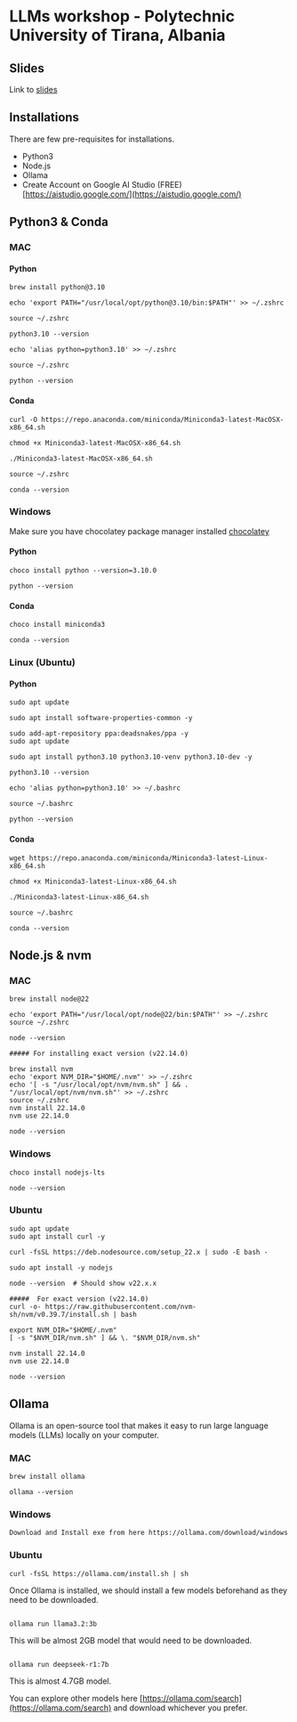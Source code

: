 # LLMs workshop - Polytechnic University of Tirana, Albania

## Slides

Link to [slides](https://github.com/alamgirqazi/LLMs-workshop-tirana/blob/main/slides/beyond-ChatGPT-LLMs-Tirana.pdf)

## Installations

There are few pre-requisites for installations. 

- Python3
- Node.js
- Ollama
- Create Account on Google AI Studio (FREE) [https://aistudio.google.com/](https://aistudio.google.com/)

## Python3 & Conda

### MAC

#### Python

```
brew install python@3.10

echo 'export PATH="/usr/local/opt/python@3.10/bin:$PATH"' >> ~/.zshrc

source ~/.zshrc

python3.10 --version

echo 'alias python=python3.10' >> ~/.zshrc

source ~/.zshrc

python --version
```

#### Conda

```
curl -O https://repo.anaconda.com/miniconda/Miniconda3-latest-MacOSX-x86_64.sh

chmod +x Miniconda3-latest-MacOSX-x86_64.sh

./Miniconda3-latest-MacOSX-x86_64.sh

source ~/.zshrc

conda --version

```

### Windows 

Make sure you have chocolatey package manager installed [chocolatey](https://chocolatey.org/)

#### Python

```
choco install python --version=3.10.0

python --version
```

#### Conda 

```
choco install miniconda3

conda --version

```

### Linux (Ubuntu)

#### Python 

```
sudo apt update

sudo apt install software-properties-common -y

sudo add-apt-repository ppa:deadsnakes/ppa -y
sudo apt update

sudo apt install python3.10 python3.10-venv python3.10-dev -y

python3.10 --version

echo 'alias python=python3.10' >> ~/.bashrc

source ~/.bashrc

python --version
```

#### Conda 

```
wget https://repo.anaconda.com/miniconda/Miniconda3-latest-Linux-x86_64.sh

chmod +x Miniconda3-latest-Linux-x86_64.sh

./Miniconda3-latest-Linux-x86_64.sh

source ~/.bashrc

conda --version

```

## Node.js & nvm 

### MAC

```
brew install node@22

echo 'export PATH="/usr/local/opt/node@22/bin:$PATH"' >> ~/.zshrc
source ~/.zshrc

node --version 

##### For installing exact version (v22.14.0)

brew install nvm
echo 'export NVM_DIR="$HOME/.nvm"' >> ~/.zshrc
echo '[ -s "/usr/local/opt/nvm/nvm.sh" ] && . "/usr/local/opt/nvm/nvm.sh"' >> ~/.zshrc
source ~/.zshrc
nvm install 22.14.0
nvm use 22.14.0

node --version
```
### Windows

```
choco install nodejs-lts

node --version
```

### Ubuntu 

```
sudo apt update
sudo apt install curl -y

curl -fsSL https://deb.nodesource.com/setup_22.x | sudo -E bash -

sudo apt install -y nodejs

node --version  # Should show v22.x.x

#####  For exact version (v22.14.0)
curl -o- https://raw.githubusercontent.com/nvm-sh/nvm/v0.39.7/install.sh | bash

export NVM_DIR="$HOME/.nvm"
[ -s "$NVM_DIR/nvm.sh" ] && \. "$NVM_DIR/nvm.sh"

nvm install 22.14.0
nvm use 22.14.0

node --version

```

## Ollama

Ollama is an open-source tool that makes it easy to run large language models (LLMs) locally on your computer.

### MAC

```
brew install ollama

ollama --version
```

### Windows

```
Download and Install exe from here https://ollama.com/download/windows
```

### Ubuntu 

```
curl -fsSL https://ollama.com/install.sh | sh
```
 
Once Ollama is installed, we should install a few models beforehand as they need to be downloaded. 

```

ollama run llama3.2:3b

```
This will be almost 2GB model that would need to be downloaded. 

```

ollama run deepseek-r1:7b

```

This is almost 4.7GB model. 

You can explore other models here [https://ollama.com/search](https://ollama.com/search) and download whichever you prefer. 


